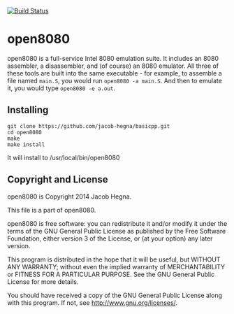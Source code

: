 [![Build Status](https://travis-ci.org/jacob-hegna/open8080.svg?branch=master)](https://travis-ci.org/jacob-hegna/open8080)
# open8080
open8080 is a full-service Intel 8080 emulation suite.  It includes an 8080 assembler, a disassembler, and (of course) an 8080 emulator.  All three of these tools are built into the same executable - for example, to assemble a file named `main.S`, you would run `open8080 -a main.S`.  And then to emulate it, you would type `open8080 -e a.out`.

## Installing
```
git clone https://github.com/jacob-hegna/basicpp.git
cd open8080
make
make install
```

It will install to /usr/local/bin/open8080

## Copyright and License
open8080 is Copyright 2014 Jacob Hegna.

This file is a part of open8080.

open8080 is free software: you can redistribute it and/or modify it under the terms of the GNU General Public License as published by the Free Software Foundation, either version 3 of the License, or (at your option) any later version.

This program is distributed in the hope that it will be useful, but WITHOUT ANY WARRANTY; without even the implied warranty of MERCHANTABILITY or FITNESS FOR A PARTICULAR PURPOSE.  See the GNU General Public License for more details.

You should have received a copy of the GNU General Public License along with this program.  If not, see <http://www.gnu.org/licenses/>.

